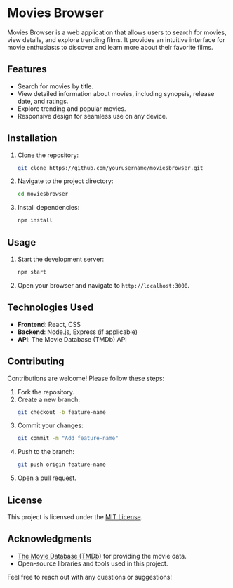 # Movies Browser

Movies Browser is a web application that allows users to search for movies, view details, and explore trending films. It provides an intuitive interface for movie enthusiasts to discover and learn more about their favorite films.

## Features

- Search for movies by title.
- View detailed information about movies, including synopsis, release date, and ratings.
- Explore trending and popular movies.
- Responsive design for seamless use on any device.

## Installation

1. Clone the repository:
    ```bash
    git clone https://github.com/yourusername/moviesbrowser.git
    ```
2. Navigate to the project directory:
    ```bash
    cd moviesbrowser
    ```
3. Install dependencies:
    ```bash
    npm install
    ```

## Usage

1. Start the development server:
    ```bash
    npm start
    ```
2. Open your browser and navigate to `http://localhost:3000`.

## Technologies Used

- **Frontend**: React, CSS
- **Backend**: Node.js, Express (if applicable)
- **API**: The Movie Database (TMDb) API

## Contributing

Contributions are welcome! Please follow these steps:

1. Fork the repository.
2. Create a new branch:
    ```bash
    git checkout -b feature-name
    ```
3. Commit your changes:
    ```bash
    git commit -m "Add feature-name"
    ```
4. Push to the branch:
    ```bash
    git push origin feature-name
    ```
5. Open a pull request.

## License

This project is licensed under the [MIT License](LICENSE).

## Acknowledgments

- [The Movie Database (TMDb)](https://www.themoviedb.org/) for providing the movie data.
- Open-source libraries and tools used in this project.

Feel free to reach out with any questions or suggestions!